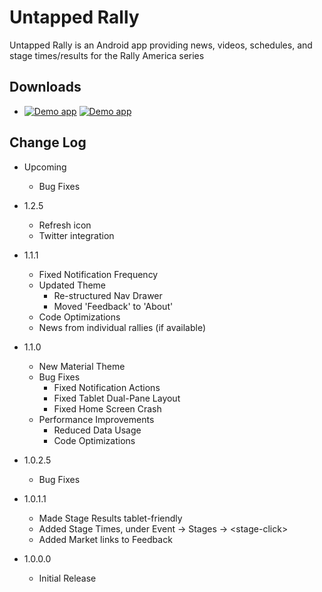 # Untapped Rally
Untapped Rally is an Android app providing news, videos, schedules, and stage times/results for the Rally America series

## Downloads
 * [![Demo app](https://developer.android.com/images/brand/en_generic_rgb_wo_60.png)](https://play.google.com/store/apps/details?id=com.untappedkegg.rally)
[![Demo app](https://images-na.ssl-images-amazon.com/images/G/01/AmazonMobileApps/amazon-apps-store-us-black.png)](http://www.amazon.com/gp/mas/dl/android?p=com.untappedkegg.rally&ref=mas_pm_Untapped_Rally)

## Change Log
* Upcoming
    - Bug Fixes

* 1.2.5
    - Refresh icon
    - Twitter integration

* 1.1.1
    - Fixed Notification Frequency
    - Updated Theme
        - Re-structured Nav Drawer
        - Moved 'Feedback' to 'About'
    - Code Optimizations
    - News from individual rallies (if available)

* 1.1.0
    - New Material Theme
    - Bug Fixes
        - Fixed Notification Actions
        - Fixed Tablet Dual-Pane Layout
        - Fixed Home Screen Crash
    - Performance Improvements
        - Reduced Data Usage
        - Code Optimizations

* 1.0.2.5
    - Bug Fixes

* 1.0.1.1
    - Made Stage Results tablet-friendly
    - Added Stage Times, under Event -> Stages -> \<stage-click\>
    - Added Market links to Feedback

* 1.0.0.0
    - Initial Release

